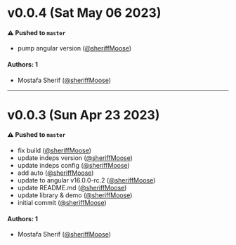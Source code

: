 # v0.0.4 (Sat May 06 2023)

#### ⚠️ Pushed to `master`

- pump angular version ([@sheriffMoose](https://github.com/sheriffMoose))

#### Authors: 1

- Mostafa Sherif ([@sheriffMoose](https://github.com/sheriffMoose))

---

# v0.0.3 (Sun Apr 23 2023)

#### ⚠️ Pushed to `master`

- fix build ([@sheriffMoose](https://github.com/sheriffMoose))
- update indeps version ([@sheriffMoose](https://github.com/sheriffMoose))
- update indeps config ([@sheriffMoose](https://github.com/sheriffMoose))
- add auto ([@sheriffMoose](https://github.com/sheriffMoose))
- update to angular v16.0.0-rc.2 ([@sheriffMoose](https://github.com/sheriffMoose))
- update README.md ([@sheriffMoose](https://github.com/sheriffMoose))
- update library & demo ([@sheriffMoose](https://github.com/sheriffMoose))
- initial commit ([@sheriffMoose](https://github.com/sheriffMoose))

#### Authors: 1

- Mostafa Sherif ([@sheriffMoose](https://github.com/sheriffMoose))
